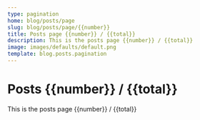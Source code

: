 ```yaml
---
type: pagination
home: blog/posts/page
slug: blog/posts/page/{{number}}
title: Posts page {{number}} / {{total}}
description: This is the posts page {{number}} / {{total}}  
image: images/defaults/default.png
template: blog.posts.pagination
---
```


# Posts {{number}} / {{total}}

This is the posts page {{number}} / {{total}}

